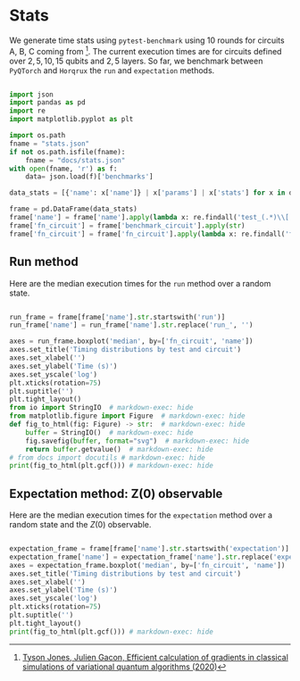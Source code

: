 # Stats

We generate time stats using `pytest-benchmark` using $10$ rounds for circuits A, B, C coming from  [^1].
The current execution times are for circuits defined over $2, 5, 10, 15$ qubits and $2, 5$ layers.
So far, we benchmark between `PyQTorch` and `Horqrux` the `run` and `expectation` methods.

```python exec="on" source="material-block" session="benchmarks"

import json
import pandas as pd
import re
import matplotlib.pyplot as plt

import os.path
fname = "stats.json"
if not os.path.isfile(fname):
    fname = "docs/stats.json"
with open(fname, 'r') as f:
    data= json.load(f)['benchmarks']

data_stats = [{'name': x['name']} | x['params'] | x['stats'] for x in data]

frame = pd.DataFrame(data_stats)
frame['name'] = frame['name'].apply(lambda x: re.findall('test_(.*)\\[', x)[0])
frame['fn_circuit'] = frame['benchmark_circuit'].apply(str)
frame['fn_circuit'] = frame['fn_circuit'].apply(lambda x: re.findall('function (.*) at', x)[0])

```

## Run method

Here are the median execution times for the `run` method over a random state.

```python exec="on" source="material-block" session="benchmarks"

run_frame = frame[frame['name'].str.startswith('run')]
run_frame['name'] = run_frame['name'].str.replace('run_', '')

axes = run_frame.boxplot('median', by=['fn_circuit', 'name'])
axes.set_title('Timing distributions by test and circuit')
axes.set_xlabel('')
axes.set_ylabel('Time (s)')
axes.set_yscale('log')
plt.xticks(rotation=75)
plt.suptitle('')
plt.tight_layout()
from io import StringIO  # markdown-exec: hide
from matplotlib.figure import Figure  # markdown-exec: hide
def fig_to_html(fig: Figure) -> str:  # markdown-exec: hide
    buffer = StringIO()  # markdown-exec: hide
    fig.savefig(buffer, format="svg")  # markdown-exec: hide
    return buffer.getvalue()  # markdown-exec: hide
# from docs import docutils # markdown-exec: hide
print(fig_to_html(plt.gcf())) # markdown-exec: hide
```

## Expectation method: Z(0) observable

Here are the median execution times for the `expectation` method over a random state and the $Z(0)$ observable.

```python exec="on" source="material-block" session="benchmarks"

expectation_frame = frame[frame['name'].str.startswith('expectation')]
expectation_frame['name'] = expectation_frame['name'].str.replace('expectation_', '')
axes = expectation_frame.boxplot('median', by=['fn_circuit', 'name'])
axes.set_title('Timing distributions by test and circuit')
axes.set_xlabel('')
axes.set_ylabel('Time (s)')
axes.set_yscale('log')
plt.xticks(rotation=75)
plt.suptitle('')
plt.tight_layout()
print(fig_to_html(plt.gcf())) # markdown-exec: hide
```

[^1]: [Tyson Jones, Julien Gacon, Efficient calculation of gradients in classical simulations of variational quantum algorithms (2020)](https://arxiv.org/abs/2111.05176)
